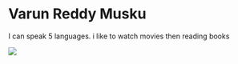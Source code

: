 # Varun Reddy Musku

I can speak 5 languages. i like to watch movies then reading books 

![](Loin.jpg)